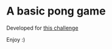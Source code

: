 # A basic pong game
Developed for [this challenge](https://20_games_challenge.gitlab.io/challenge/)

Enjoy :)
